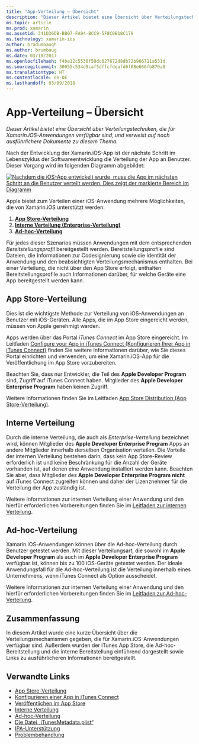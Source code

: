 ```yaml
---
title: "App-Verteilung – Übersicht"
description: "Dieser Artikel bietet eine Übersicht über Verteilungstechniken, die für Xamarin.iOS-Anwendungen verfügbar sind, und verweist auf noch ausführlichere Dokumente zu diesem Thema."
ms.topic: article
ms.prod: xamarin
ms.assetid: 341D36DB-BB07-FA94-BCC9-5F8C0B18C179
ms.technology: xamarin-ios
author: bradumbaugh
ms.author: brumbaug
ms.date: 03/18/2017
ms.openlocfilehash: f4be12c5530f59dc027672d8db72b966711a531d
ms.sourcegitcommit: 30055c534d9caf5dffcfdeafd6f08e666fb870a8
ms.translationtype: HT
ms.contentlocale: de-DE
ms.lasthandoff: 03/09/2018
---
```

# <a name="app-distribution-overview"></a>App-Verteilung – Übersicht

_Dieser Artikel bietet eine Übersicht über Verteilungstechniken, die für Xamarin.iOS-Anwendungen verfügbar sind, und verweist auf noch ausführlichere Dokumente zu diesem Thema._

Nach der Entwicklung der Xamarin.iOS-App ist der nächste Schritt im Lebenszyklus der Softwareentwicklung die Verteilung der App an Benutzer. Dieser Vorgang wird im folgenden Diagramm abgebildet:


[![](images/publishingdiagram.png "Nachdem die iOS-App entwickelt wurde, muss die App im nächsten Schritt an die Benutzer verteilt werden. Dies zeigt der markierte Bereich im Diagramm")](images/publishingdiagram.png#lightbox)


Apple bietet zum Verteilen einer iOS-Anwendung mehrere Möglichkeiten, die von Xamarin.iOS unterstützt werden:

1. [**App Store-Verteilung**](#App_Store_Distribution)
2. [**Interne Verteilung (Enterprise-Verteilung)**](#In-House_Distribution)
2. [**Ad-hoc-Verteilung**](#Ad_Hoc_Distribution)

Für jedes dieser Szenarios müssen Anwendungen mit dem entsprechenden *Bereitstellungsprofil* bereitgestellt werden. Bereitstellungsprofile sind Dateien, die Informationen zur Codesignierung sowie die Identität der Anwendung und den beabsichtigten Verteilungsmechanismus enthalten. Bei einer Verteilung, die nicht über den App Store erfolgt, enthalten Bereitstellungsprofile auch Informationen darüber, für welche Geräte eine App bereitgestellt werden kann.

<a name="App_Store_Distribution"/>

## <a name="app-store-distribution"></a>App Store-Verteilung

Dies ist die wichtigste Methode zur Verteilung von iOS-Anwendungen an Benutzer mit iOS-Geräten. Alle Apps, die im App Store eingereicht werden, müssen von Apple genehmigt werden.

Apps werden über das Portal *iTunes Connect* im App Store eingereicht. Im Leitfaden [Configure your App in iTunes Connect (Konfigurieren Ihrer App in iTunes Connect)](~/ios/deploy-test/app-distribution/app-store-distribution/itunesconnect.md) finden Sie weitere Informationen darüber, wie Sie dieses Portal einrichten und verwenden, um eine Xamarin.iOS-App für die Veröffentlichung im App Store vorzubereiten.

Beachten Sie, dass nur Entwickler, die Teil des **Apple Developer Program** sind, Zugriff auf iTunes Connect haben. Mitglieder des **Apple Developer Enterprise Program** haben keinen Zugriff.

Weitere Informationen finden Sie im Leitfaden [App Store Distribution (App Store-Verteilung)](~/ios/deploy-test/app-distribution/app-store-distribution/index.md).

<a name="In-House_Distribution"/>

## <a name="in-house-distribution"></a>Interne Verteilung

Durch die interne Verteilung, die auch als *Enterprise-Verteilung* bezeichnet wird, können Mitglieder des **Apple Developer Enterprise Program** Apps an andere Mitglieder innerhalb derselben Organisation verteilen. Die Vorteile der internen Verteilung bestehen darin, dass kein App Store-Review erforderlich ist und keine Beschränkung für die Anzahl der Geräte vorhanden ist, auf denen eine Anwendung installiert werden kann. Beachten Sie aber, dass Mitglieder des **Apple Developer Enterprise Program** **nicht** auf iTunes Connect zugreifen können und daher der Lizenznehmer für die Verteilung der App zuständig ist.

Weitere Informationen zur internen Verteilung einer Anwendung und den hierfür erforderlichen Vorbereitungen finden Sie im [Leitfaden zur internen Verteilung](~/ios/deploy-test/app-distribution/in-house-distribution.md).

<a name="Ad_Hoc_Distribution"/>

## <a name="ad-hoc-distribution"></a>Ad-hoc-Verteilung

Xamarin.iOS-Anwendungen können über die Ad-hoc-Verteilung durch Benutzer getestet werden. Mit dieser Verteilungsart, die sowohl im **Apple Developer Program** als auch im **Apple Developer Enterprise Program** verfügbar ist, können bis zu 100 iOS-Geräte getestet werden. Der ideale Anwendungsfall für die Ad-hoc-Verteilung ist die Verteilung innerhalb eines Unternehmens, wenn iTunes Connect als Option ausscheidet.

Weitere Informationen zur internen Verteilung einer Anwendung und den hierfür erforderlichen Vorbereitungen finden Sie im [Leitfaden zur Ad-hoc-Verteilung](~/ios/deploy-test/app-distribution/ad-hoc-distribution.md).

## <a name="summary"></a>Zusammenfassung

In diesem Artikel wurde eine kurze Übersicht über die Verteilungsmechanismen gegeben, die für Xamarin.iOS-Anwendungen verfügbar sind. Außerdem wurden der iTunes App Store, die Ad-hoc-Bereitstellung und die interne Bereitstellung einführend dargestellt sowie Links zu ausführlicheren Informationen bereitgestellt.

## <a name="related-links"></a>Verwandte Links

- [App Store-Verteilung](~/ios/deploy-test/app-distribution/app-store-distribution/index.md)
- [Konfigurieren einer App in iTunes Connect](~/ios/deploy-test/app-distribution/app-store-distribution/itunesconnect.md)
- [Veröffentlichen im App Store](~/ios/deploy-test/app-distribution/app-store-distribution/publishing-to-the-app-store.md)
- [Interne Verteilung](~/ios/deploy-test/app-distribution/in-house-distribution.md)
- [Ad-hoc-Verteilung](~/ios/deploy-test/app-distribution/ad-hoc-distribution.md)
- [Die Datei „iTunesMetadata.plist“](~/ios/deploy-test/app-distribution/itunesmetadata.md)
- [IPA-Unterstützung](~/ios/deploy-test/app-distribution/ipa-support.md)
- [Problembehandlung](~/ios/deploy-test/troubleshooting.md)
